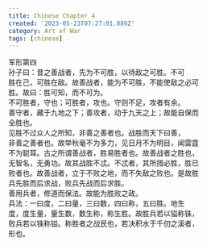 ```yaml
---
title: Chinese Chapter 4
created: '2023-05-23T07:27:01.089Z'
category: Art of War
tags: [chinese]
---
```

军形第四  
孙子曰：昔之善战者，先为不可胜，以待敌之可胜。不可  
胜在己，可胜在敌。故善战者，能为不可胜，不能使敌之必可  
胜。故曰：胜可知，而不可为。  
不可胜者，守也；可胜者，攻也。守则不足，攻者有余。  
善守者，藏于九地之下；善攻者，动于九天之上；故能自保而  
全胜也。  
见胜不过众人之所知，非善之善者也。战胜而天下曰善，  
非善之善者也。故举秋毫不为多力，见日月不为明目，闻雷霆  
不为聪耳。古之所谓善战者，胜易胜者也。故善战者之胜也，  
无智名，无勇功。故其战胜不忒。不忒者，其所措必胜，胜已  
败者也。故善战者，立于不败之地，而不失敌之败也。是故胜  
兵先胜而后求战，败兵先战而后求胜。  
善用兵者，修道而保法。故能为胜败之政。  
兵法：一曰度，二曰量，三曰数，四曰称，五曰胜。地生  
度，度生量，量生数，数生称，称生胜。故胜兵若以镒称铢，  
败兵若以铢称镒。称胜者之战民也，若决积水于千仞之溪者，  
形也。